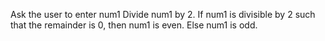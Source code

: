 Ask the user to enter num1
Divide num1 by 2.
If num1 is divisible by 2 such that the remainder is 0, then num1 is even.
Else num1 is odd.
